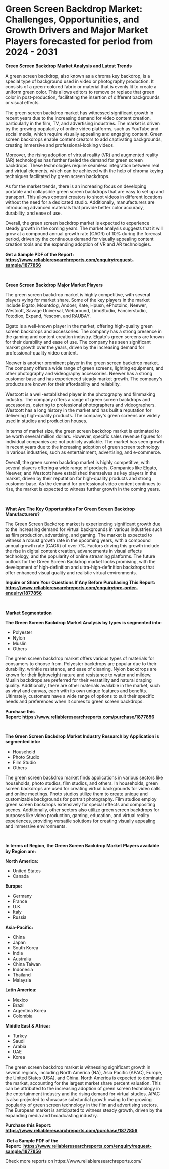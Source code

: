 <p><h1>Green Screen Backdrop Market: Challenges, Opportunities, and Growth Drivers and Major Market Players forecasted for period from 2024 - 2031</h1></p><p><strong>Green Screen Backdrop Market Analysis and Latest Trends</strong></p>
<p><p>A green screen backdrop, also known as a chroma key backdrop, is a special type of background used in video or photography production. It consists of a green-colored fabric or material that is evenly lit to create a uniform green color. This allows editors to remove or replace that green color in post-production, facilitating the insertion of different backgrounds or visual effects.</p><p>The green screen backdrop market has witnessed significant growth in recent years due to the increasing demand for video content creation, particularly in the film, TV, and advertising industries. The market is driven by the growing popularity of online video platforms, such as YouTube and social media, which require visually appealing and engaging content. Green screen backdrops enable content creators to add captivating backgrounds, creating immersive and professional-looking videos.</p><p>Moreover, the rising adoption of virtual reality (VR) and augmented reality (AR) technologies has further fueled the demand for green screen backdrops. These technologies require seamless integration between real and virtual elements, which can be achieved with the help of chroma keying techniques facilitated by green screen backdrops.</p><p>As for the market trends, there is an increasing focus on developing portable and collapsible green screen backdrops that are easy to set up and transport. This allows content creators to shoot videos in different locations without the need for a dedicated studio. Additionally, manufacturers are introducing advanced materials that provide better color accuracy, durability, and ease of use.</p><p>Overall, the green screen backdrop market is expected to experience steady growth in the coming years. The market analysis suggests that it will grow at a compound annual growth rate (CAGR) of 10% during the forecast period, driven by the continuous demand for visually appealing content creation tools and the expanding adoption of VR and AR technologies.</p></p>
<p><strong>Get a Sample PDF of the Report:&nbsp; <a href="https://www.reliableresearchreports.com/enquiry/request-sample/1877856">https://www.reliableresearchreports.com/enquiry/request-sample/1877856</a></strong></p>
<p>&nbsp;</p>
<p><strong>Green Screen Backdrop Major Market Players</strong></p>
<p><p>The green screen backdrop market is highly competitive, with several players vying for market share. Some of the key players in the market include Elgato, Mountdog, Andoer, Kate, Hpusn, ePhotoinc, Neewer, Westcott, Savage Universal, Webaround, LimoStudio, Fancierstudio, Fotodiox, Expand, Yescom, and RAUBAY.</p><p>Elgato is a well-known player in the market, offering high-quality green screen backdrops and accessories. The company has a strong presence in the gaming and content creation industry. Elgato's green screens are known for their durability and ease of use. The company has seen significant market growth over the years, driven by the increasing demand for professional-quality video content.</p><p>Neewer is another prominent player in the green screen backdrop market. The company offers a wide range of green screens, lighting equipment, and other photography and videography accessories. Neewer has a strong customer base and has experienced steady market growth. The company's products are known for their affordability and reliability.</p><p>Westcott is a well-established player in the photography and filmmaking industry. The company offers a range of green screen backdrops and accessories, catering to professional photographers and videographers. Westcott has a long history in the market and has built a reputation for delivering high-quality products. The company's green screens are widely used in studios and production houses.</p><p>In terms of market size, the green screen backdrop market is estimated to be worth several million dollars. However, specific sales revenue figures for individual companies are not publicly available. The market has seen growth in recent years due to the increasing adoption of green screen technology in various industries, such as entertainment, advertising, and e-commerce.</p><p>Overall, the green screen backdrop market is highly competitive, with several players offering a wide range of products. Companies like Elgato, Neewer, and Westcott have established themselves as key players in the market, driven by their reputation for high-quality products and strong customer base. As the demand for professional video content continues to rise, the market is expected to witness further growth in the coming years.</p></p>
<p>&nbsp;</p>
<p><strong>What Are The Key Opportunities For Green Screen Backdrop Manufacturers?</strong></p>
<p><p>The Green Screen Backdrop market is experiencing significant growth due to the increasing demand for virtual backgrounds in various industries such as film production, advertising, and gaming. The market is expected to witness a robust growth rate in the upcoming years, with a compound annual growth rate (CAGR) of over 7%. Factors driving this growth include the rise in digital content creation, advancements in visual effects technology, and the popularity of online streaming platforms. The future outlook for the Green Screen Backdrop market looks promising, with the development of high-definition and ultra-high-definition backdrops that offer enhanced visual quality and realistic virtual environments.</p></p>
<p><strong>Inquire or Share Your Questions If Any Before Purchasing This Report: <a href="https://www.reliableresearchreports.com/enquiry/pre-order-enquiry/1877856">https://www.reliableresearchreports.com/enquiry/pre-order-enquiry/1877856</a></strong></p>
<p>&nbsp;</p>
<p><strong>Market Segmentation</strong></p>
<p><strong>The Green Screen Backdrop Market Analysis by types is segmented into:</strong></p>
<p><ul><li>Polyester</li><li>Nylon</li><li>Muslin</li><li>Others</li></ul></p>
<p><p>The green screen backdrop market offers various types of materials for consumers to choose from. Polyester backdrops are popular due to their durability, wrinkle resistance, and ease of cleaning. Nylon backdrops are known for their lightweight nature and resistance to water and mildew. Muslin backdrops are preferred for their versatility and natural draping quality. Additionally, there are other materials available in the market, such as vinyl and canvas, each with its own unique features and benefits. Ultimately, customers have a wide range of options to suit their specific needs and preferences when it comes to green screen backdrops.</p></p>
<p><strong>Purchase this Report:&nbsp;<a href="https://www.reliableresearchreports.com/purchase/1877856">https://www.reliableresearchreports.com/purchase/1877856</a></strong></p>
<p>&nbsp;</p>
<p><strong>The Green Screen Backdrop Market Industry Research by Application is segmented into:</strong></p>
<p><ul><li>Household</li><li>Photo Studio</li><li>Film Studio</li><li>Others</li></ul></p>
<p><p>The green screen backdrop market finds applications in various sectors like households, photo studios, film studios, and others. In households, green screen backdrops are used for creating virtual backgrounds for video calls and online meetings. Photo studios utilize them to create unique and customizable backgrounds for portrait photography. Film studios employ green screen backdrops extensively for special effects and compositing scenes. Additionally, other sectors also utilize green screen backdrops for purposes like video production, gaming, education, and virtual reality experiences, providing versatile solutions for creating visually appealing and immersive environments.</p></p>
<p>&nbsp;</p>
<p><strong>In terms of Region, the Green Screen Backdrop Market Players available by Region are:</strong></p>
<p>
    <p> <strong> North America: </strong>
        <ul>
            <li>United States</li>
            <li>Canada</li>
        </ul>
        </p> 
    <p> <strong> Europe: </strong>
        <ul>
            <li>Germany</li>
            <li>France</li>
            <li>U.K.</li>
            <li>Italy</li>
            <li>Russia</li>
        </ul>
        </p> 
    <p> <strong> Asia-Pacific: </strong>
        <ul>
            <li>China</li>
            <li>Japan</li>
            <li>South Korea</li>
            <li>India</li>
            <li>Australia</li>
            <li>China Taiwan</li>
            <li>Indonesia</li>
            <li>Thailand</li>
            <li>Malaysia</li>
        </ul>
        </p> 
    <p> <strong> Latin America: </strong>
        <ul>
            <li>Mexico</li>
            <li>Brazil</li>
            <li>Argentina Korea</li>
            <li>Colombia</li>
        </ul>
        </p> 
    <p> <strong> Middle East & Africa: </strong>
        <ul>
            <li>Turkey</li>
            <li>Saudi</li>
            <li>Arabia</li>
            <li>UAE</li>
            <li>Korea</li>
        </ul>
    </p>
    </p>
<p><p>The green screen backdrop market is witnessing significant growth in several regions, including North America (NA), Asia Pacific (APAC), Europe, the United States (USA), and China. North America is expected to dominate the market, accounting for the largest market share percent valuation. This can be attributed to the increasing adoption of green screen technology in the entertainment industry and the rising demand for virtual studios. APAC is also projected to showcase substantial growth owing to the growing popularity of green screen technology in the film and advertising sectors. The European market is anticipated to witness steady growth, driven by the expanding media and broadcasting industry.</p></p>
<p><strong>Purchase this Report: <a href="https://www.reliableresearchreports.com/purchase/1877856">https://www.reliableresearchreports.com/purchase/1877856</a></strong></p>
<p>&nbsp;<strong>Get a Sample PDF of the Report:&nbsp;&nbsp;<a href="https://www.reliableresearchreports.com/enquiry/request-sample/1877856">https://www.reliableresearchreports.com/enquiry/request-sample/1877856</a></strong></p>
<p><strong></strong></p>
<p>Check more reports on https://www.reliableresearchreports.com/</p>